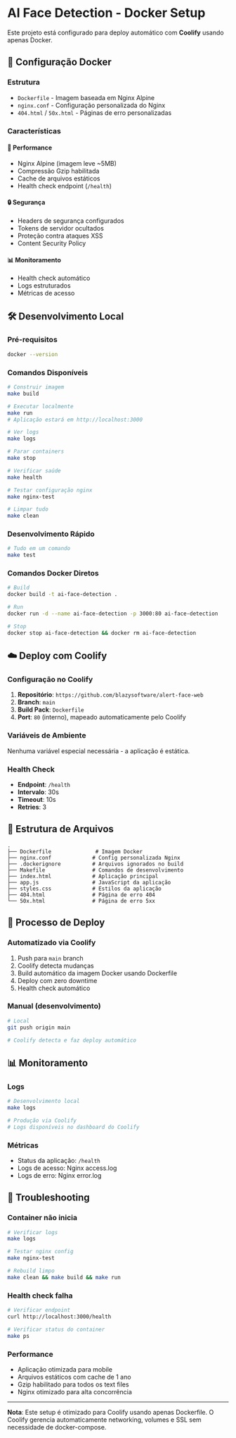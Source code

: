 # AI Face Detection - Docker Setup

Este projeto está configurado para deploy automático com **Coolify** usando apenas Docker.

## 🐳 Configuração Docker

### Estrutura
- `Dockerfile` - Imagem baseada em Nginx Alpine
- `nginx.conf` - Configuração personalizada do Nginx
- `404.html` / `50x.html` - Páginas de erro personalizadas

### Características

#### 🚀 **Performance**
- Nginx Alpine (imagem leve ~5MB)
- Compressão Gzip habilitada
- Cache de arquivos estáticos
- Health check endpoint (`/health`)

#### 🔒 **Segurança**
- Headers de segurança configurados
- Tokens de servidor ocultados
- Proteção contra ataques XSS
- Content Security Policy

#### 📊 **Monitoramento**
- Health check automático
- Logs estruturados
- Métricas de acesso

## 🛠️ Desenvolvimento Local

### Pré-requisitos
```bash
docker --version
```

### Comandos Disponíveis
```bash
# Construir imagem
make build

# Executar localmente
make run
# Aplicação estará em http://localhost:3000

# Ver logs
make logs

# Parar containers
make stop

# Verificar saúde
make health

# Testar configuração nginx
make nginx-test

# Limpar tudo
make clean
```

### Desenvolvimento Rápido
```bash
# Tudo em um comando
make test
```

### Comandos Docker Diretos
```bash
# Build
docker build -t ai-face-detection .

# Run
docker run -d --name ai-face-detection -p 3000:80 ai-face-detection

# Stop
docker stop ai-face-detection && docker rm ai-face-detection
```

## ☁️ Deploy com Coolify

### Configuração no Coolify

1. **Repositório**: `https://github.com/blazysoftware/alert-face-web`
2. **Branch**: `main`
3. **Build Pack**: `Dockerfile`
4. **Port**: `80` (interno), mapeado automaticamente pelo Coolify

### Variáveis de Ambiente
Nenhuma variável especial necessária - a aplicação é estática.

### Health Check
- **Endpoint**: `/health`
- **Intervalo**: 30s
- **Timeout**: 10s
- **Retries**: 3

## 📁 Estrutura de Arquivos

```
.
├── Dockerfile              # Imagem Docker
├── nginx.conf             # Config personalizada Nginx
├── .dockerignore          # Arquivos ignorados no build
├── Makefile               # Comandos de desenvolvimento
├── index.html             # Aplicação principal
├── app.js                 # JavaScript da aplicação
├── styles.css             # Estilos da aplicação
├── 404.html               # Página de erro 404
└── 50x.html               # Página de erro 5xx
```

## 🚀 Processo de Deploy

### Automatizado via Coolify
1. Push para `main` branch
2. Coolify detecta mudanças
3. Build automático da imagem Docker usando Dockerfile
4. Deploy com zero downtime
5. Health check automático

### Manual (desenvolvimento)
```bash
# Local
git push origin main

# Coolify detecta e faz deploy automático
```

## 📊 Monitoramento

### Logs
```bash
# Desenvolvimento local
make logs

# Produção via Coolify
# Logs disponíveis no dashboard do Coolify
```

### Métricas
- Status da aplicação: `/health`
- Logs de acesso: Nginx access.log
- Logs de erro: Nginx error.log

## 🔧 Troubleshooting

### Container não inicia
```bash
# Verificar logs
make logs

# Testar nginx config
make nginx-test

# Rebuild limpo
make clean && make build && make run
```

### Health check falha
```bash
# Verificar endpoint
curl http://localhost:3000/health

# Verificar status do container
make ps
```

### Performance
- Aplicação otimizada para mobile
- Arquivos estáticos com cache de 1 ano
- Gzip habilitado para todos os text files
- Nginx otimizado para alta concorrência

---

**Nota**: Este setup é otimizado para Coolify usando apenas Dockerfile. O Coolify gerencia automaticamente networking, volumes e SSL sem necessidade de docker-compose.